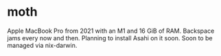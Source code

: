 # moth

Apple MacBook Pro from 2021
with an M1 and 16 GiB of RAM.
Backspace jams every now and then.
Planning to install Asahi on it soon.
Soon to be managed via nix-darwin.


